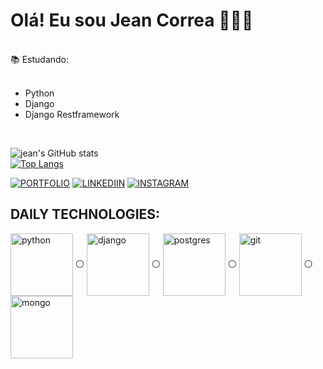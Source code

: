 # Olá! Eu sou Jean Correa 🧗🏻‍♂️
</br>
    📚   Estudando:

</br>
</br>

- Python
- Django
- Django Restframework
</br>

![jean's GitHub stats](https://github-readme-stats.vercel.app/api?username=jeanlcorrea&show_icons=true&theme=tokyonight)
</br>
[![Top Langs](https://github-readme-stats.vercel.app/api/top-langs/?username=jeanlcorrea&layout=donut)](https://github.com/jeanlcorrea/github-readme-stats)


[![PORTFOLIO](https://img.shields.io/badge/website-000000?style=for-the-badge&logo=About.me&logoColor=white)](https://jazzy-muffin-0b6541.netlify.app/)
[![LINKEDIIN](https://img.shields.io/badge/LinkedIn-0077B5?style=for-the-badge&logo=linkedin&logoColor=white)](https://www.linkedin.com/in/jean-correa-0310b0234/)
[![INSTAGRAM](	https://img.shields.io/badge/Instagram-E4405F?style=for-the-badge&logo=instagram&logoColor=white)](https://www.instagram.com/jeanlcorrea/)


## DAILY TECHNOLOGIES:

<div style="display:inline_block">
  <img align="center" alt="python" src="https://cdn.jsdelivr.net/gh/devicons/devicon/icons/python/python-original.svg" width="100" />
  ⚪
  <img align="center" alt="django" src="https://cdn.jsdelivr.net/gh/devicons/devicon/icons/django/django-plain-wordmark.svg" width="100">
  ⚪
  <img align="center" alt="postgres" src="https://cdn.jsdelivr.net/gh/devicons/devicon/icons/postgresql/postgresql-original.svg" width="100" />
  ⚪
  <img align="center" alt="git" src="https://cdn.jsdelivr.net/gh/devicons/devicon/icons/git/git-original.svg" width="100" />
  ⚪
  <img align="center" alt="mongo" src="https://cdn.jsdelivr.net/gh/devicons/devicon/icons/mongodb/mongodb-original-wordmark.svg" width="100" />
</div>





